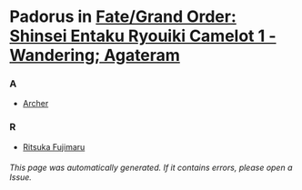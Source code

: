 # Padorus in [Fate/Grand Order: Shinsei Entaku Ryouiki Camelot 1 - Wandering; Agateram](https://myanimelist.net/anime/38085/Fate_Grand_Order__Shinsei_Entaku_Ryouiki_Camelot_1_-_Wandering__Agateram)

### A
* [Archer](https://github.com/shadow578/Project-Padoru/blob/master/table-of-contents/characters/Archer.md)

### R
* [Ritsuka Fujimaru](https://github.com/shadow578/Project-Padoru/blob/master/table-of-contents/characters/RitsukaFujimaru.md)

###### This page was automatically generated. If it contains errors, please open a Issue.
